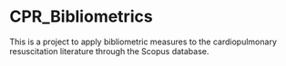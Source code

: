 # CPR_Bibliometrics

This is a project to apply bibliometric measures to the cardiopulmonary resuscitation literature through the Scopus database.
